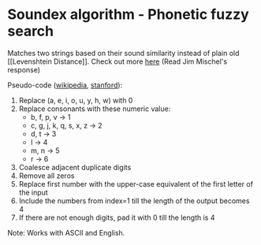 # Soundex algorithm - Phonetic fuzzy search

Matches two strings based on their sound similarity instead of plain old [[Levenshtein Distance]]. Check out more [here](https://stackoverflow.com/questions/32337135/fuzzy-search-algorithm-approximate-string-matching-algorithm) (Read Jim Mischel's response)

Pseudo-code ([wikipedia](https://en.wikipedia.org/wiki/Soundex), [stanford](https://web.stanford.edu/class/archive/cs/cs106b/cs106b.1216/assignments/1-cpp/soundex)):
1. Replace (a, e, i, o, u, y, h, w) with 0
2. Replace consonants with these numeric value:
	- b, f, p, v → 1
	- c, g, j, k, q, s, x, z → 2
	- d, t → 3
	- l → 4
	- m, n → 5
	- r → 6
3.  Coalesce adjacent duplicate digits
4. Remove all zeros
5. Replace first number with the upper-case equivalent of the first letter of the input
6. Include the numbers from index=1 till the length of the output becomes 4
7. If there are not enough digits, pad it with 0 till the length is 4


Note: Works with ASCII and English.